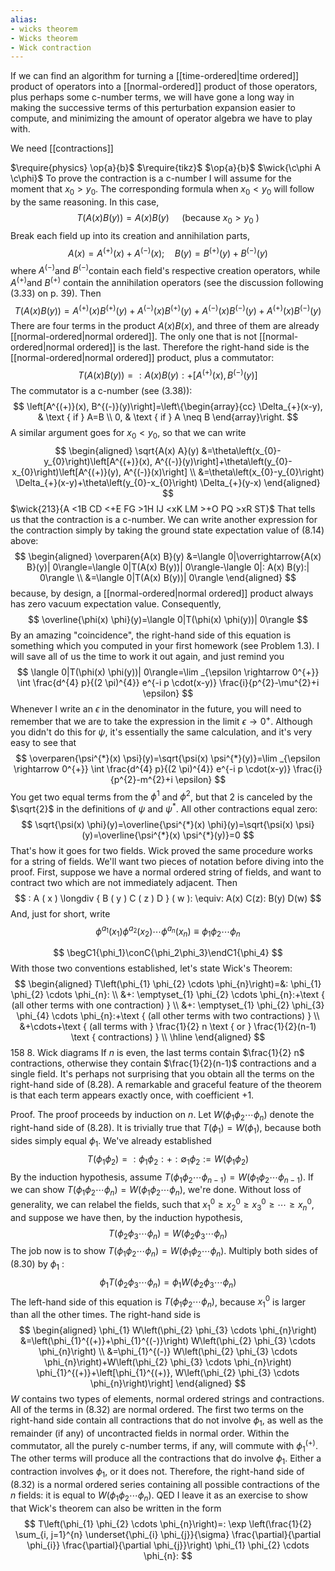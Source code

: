 ```yaml
---
alias:
- wicks theorem
- Wicks theorem
- Wick contraction
---
```

If we can find an algorithm for turning a [[time-ordered|time ordered]] product of operators into a [[normal-ordered]] product of those operators, plus perhaps some c-number terms, we will have gone a long way in making the successive terms of this perturbation expansion easier to compute, and minimizing the amount of operator algebra we have to play with.

We need  [[contractions]]


$\require{physics} \op{a}{b}$
$\require{tikz}$
$\op{a}{b}$
$\wick{\c\phi A \c\phi}$
To prove the contraction is a c-number I will assume for the moment that $x_{0}>y_{0}$. The corresponding formula when $x_{0}<y_{0}$ will follow by the same reasoning. In this case,
$$
T(A(x) B(y))=A(x) B(y) \quad \text { (because } x_{0}>y_{0} \text { ) }
$$
Break each field up into its creation and annihilation parts,
$$
A(x)=A^{(+)}(x)+A^{(-)}(x) ; \quad B(y)=B^{(+)}(y)+B^{(-)}(y)
$$
where $A^{(-)}$and $B^{(-)}$contain each field's respective creation operators, while $A^{(+)}$and $B^{(+)}$ contain the annihilation operators (see the discussion following (3.33) on p. 39). Then
$$
T(A(x) B(y))=A^{(+)}(x) B^{(+)}(y)+A^{(-)}(x) B^{(+)}(y)+A^{(-)}(x) B^{(-)}(y)+A^{(+)}(x) B^{(-)}(y)
$$
There are four terms in the product $A(x) B(x)$, and three of them are already [[normal-ordered|normal ordered]]. The only one that is not [[normal-ordered|normal ordered]] is the last. Therefore the right-hand side is the [[normal-ordered|normal ordered]] product, plus a commutator:
$$
T(A(x) B(y))=: A(x) B(y):+\left[A^{(+)}(x), B^{(-)}(y)\right]
$$
The commutator is a c-number (see (3.38)):
$$
\left[A^{(+)}(x), B^{(-)}(y)\right]=\left\{\begin{array}{cc}
\Delta_{+}(x-y), & \text { if } A=B \\
0, & \text { if } A \neq B
\end{array}\right.
$$
A similar argument goes for $x_{0}<y_{0}$, so that we can write
$$
\begin{aligned}
\sqrt{A(x) A}(y) &=\theta\left(x_{0}-y_{0}\right)\left[A^{(+)}(x), A^{(-)}(y)\right]+\theta\left(y_{0}-x_{0}\right)\left[A^{(+)}(y), A^{(-)}(x)\right] \\
&=\theta\left(x_{0}-y_{0}\right) \Delta_{+}(x-y)+\theta\left(y_{0}-x_{0}\right) \Delta_{+}(y-x)
\end{aligned}
$$
$\wick{213}{A <1B CD <+E FG >1H IJ <xK LM >+O PQ >xR ST}$
That tells us that the contraction is a c-number.
We can write another expression for the contraction simply by taking the ground state expectation value of (8.14) above:
$$
\begin{aligned}
\overparen{A(x) B}(y) &=\langle 0|\overrightarrow{A(x) B}(y)| 0\rangle=\langle 0|T(A(x) B(y))| 0\rangle-\langle 0|: A(x) B(y):| 0\rangle \\
&=\langle 0|T(A(x) B(y))| 0\rangle
\end{aligned}
$$
because, by design, a [[normal-ordered|normal ordered]] product always has zero vacuum expectation value. Consequently,
$$
\overline{\phi(x) \phi}(y)=\langle 0|T(\phi(x) \phi(y))| 0\rangle
$$
By an amazing "coincidence", the right-hand side of this equation is something which you computed in your first homework (see Problem 1.3). I will save all of us the time to work it out again, and just remind you
$$
\langle 0|T(\phi(x) \phi(y))| 0\rangle=\lim _{\epsilon \rightarrow 0^{+}} \int \frac{d^{4} p}{(2 \pi)^{4}} e^{-i p \cdot(x-y)} \frac{i}{p^{2}-\mu^{2}+i \epsilon}
$$
Whenever I write an $\epsilon$ in the denominator in the future, you will need to remember that we are to take the expression in the limit $\epsilon \rightarrow 0^{+}$. Although you didn't do this for $\psi$, it's essentially the same calculation, and it's very easy to see that
$$
\overparen{\psi^{*}(x) \psi}(y)=\sqrt{\psi(x) \psi^{*}(y)}=\lim _{\epsilon \rightarrow 0^{+}} \int \frac{d^{4} p}{(2 \pi)^{4}} e^{-i p \cdot(x-y)} \frac{i}{p^{2}-m^{2}+i \epsilon}
$$
You get two equal terms from the $\phi^{1}$ and $\phi^{2}$, but that 2 is canceled by the $\sqrt{2}$ in the definitions of $\psi$ and $\psi^{*}$. All other contractions equal zero:
$$
\sqrt{\psi(x) \phi}(y)=\overline{\psi^{*}(x) \phi}(y)=\sqrt{\psi(x) \psi}(y)=\overline{\psi^{*}(x) \psi^{*}(y)}=0
$$
That's how it goes for two fields. Wick proved the same procedure works for a string of fields. We'll want two pieces of notation before diving into the proof. First, suppose we have a normal ordered string of fields, and want to contract two which are not immediately adjacent. Then
$$
: A ( x ) \longdiv { B ( y ) C ( z ) D } ( w ): \equiv: A(x) C(z): B(y) D(w)
$$
And, just for short, write
$$
\phi^{a_{1}}\left(x_{1}\right) \phi^{a_{2}}\left(x_{2}\right) \cdots \phi^{a_{n}}\left(x_{n}\right) \equiv \phi_{1} \phi_{2} \cdots \phi_{n}
$$

$$
\begC1{\phi_1}\conC{\phi_2\phi_3}\endC1{\phi_4}
$$
With those two conventions established, let's state Wick's Theorem:
$$
\begin{aligned}
T\left(\phi_{1} \phi_{2} \cdots \phi_{n}\right)=&: \phi_{1} \phi_{2} \cdots \phi_{n}: \\
&+: \emptyset_{1} \phi_{2} \cdots \phi_{n}:+\text { (all other terms with one contraction) } \\
&+: \emptyset_{1} \phi_{2} \phi_{3} \phi_{4} \cdots \phi_{n}:+\text { (all other terms with two contractions) } \\
&+\cdots+\text { (all terms with } \frac{1}{2} n \text { or } \frac{1}{2}(n-1) \text { contractions) } \\
\hline
\end{aligned}
$$
158
8. Wick diagrams
If $n$ is even, the last terms contain $\frac{1}{2} n$ contractions, otherwise they contain $\frac{1}{2}(n-1)$ contractions and a single field. It's perhaps not surprising that you obtain all the terms on the right-hand side of (8.28). A remarkable and graceful feature of the theorem is that each term appears exactly once, with coefficient $+1$.

Proof. The proof proceeds by induction on $n$. Let $W\left(\phi_{1} \phi_{2} \cdots \phi_{n}\right)$ denote the right-hand side of (8.28). It is trivially true that $T\left(\phi_{1}\right)=W\left(\phi_{1}\right)$, because both sides simply equal $\phi_{1}$. We've already established
$$
T\left(\phi_{1} \phi_{2}\right)=: \phi_{1} \phi_{2}:+: \emptyset_{1} \phi_{2}:=W\left(\phi_{1} \phi_{2}\right)
$$
By the induction hypothesis, assume $T\left(\phi_{1} \phi_{2} \cdots \phi_{n-1}\right)=W\left(\phi_{1} \phi_{2} \cdots \phi_{n-1}\right)$. If we can show $T\left(\phi_{1} \phi_{2} \cdots \phi_{n}\right)=W\left(\phi_{1} \phi_{2} \cdots \phi_{n}\right)$, we're done. Without loss of generality, we can relabel the fields, such that $x_{1}^{0} \geq x_{2}^{0} \geq x_{3}^{0} \geq \cdots \geq x_{n}^{0}$, and suppose we have then, by the induction hypothesis,
$$
T\left(\phi_{2} \phi_{3} \cdots \phi_{n}\right)=W\left(\phi_{2} \phi_{3} \cdots \phi_{n}\right)
$$
The job now is to show $T\left(\phi_{1} \phi_{2} \cdots \phi_{n}\right)=W\left(\phi_{1} \phi_{2} \cdots \phi_{n}\right)$. Multiply both sides of $(8.30)$ by $\phi_{1}$ :
$$
\phi_{1} T\left(\phi_{2} \phi_{3} \cdots \phi_{n}\right)=\phi_{1} W\left(\phi_{2} \phi_{3} \cdots \phi_{n}\right)
$$
The left-hand side of this equation is $T\left(\phi_{1} \phi_{2} \cdots \phi_{n}\right)$, because $x_{1}^{0}$ is larger than all the other times. The right-hand side is
$$
\begin{aligned}
\phi_{1} W\left(\phi_{2} \phi_{3} \cdots \phi_{n}\right) &=\left(\phi_{1}^{(+)}+\phi_{1}^{(-)}\right) W\left(\phi_{2} \phi_{3} \cdots \phi_{n}\right) \\
&=\phi_{1}^{(-)} W\left(\phi_{2} \phi_{3} \cdots \phi_{n}\right)+W\left(\phi_{2} \phi_{3} \cdots \phi_{n}\right) \phi_{1}^{(+)}+\left[\phi_{1}^{(+)}, W\left(\phi_{2} \phi_{3} \cdots \phi_{n}\right)\right]
\end{aligned}
$$
$W$ contains two types of elements, normal ordered strings and contractions. All of the terms in (8.32) are normal ordered. The first two terms on the right-hand side contain all contractions that do not involve $\phi_{1}$, as well as the remainder (if any) of uncontracted fields in normal order. Within the commutator, all the purely c-number terms, if any, will commute with $\phi_{1}^{(+)}$. The other terms will produce all the contractions that do involve $\phi_{1}$. Either a contraction involves $\phi_{1}$, or it does not. Therefore, the right-hand side of (8.32) is a normal ordered series containing all possible contractions of the $n$ fields: it is equal to $W\left(\phi_{1} \phi_{2} \cdots \phi_{n}\right)$. QED
I leave it as an exercise to show that Wick's theorem can also be written in the form
$$
T\left(\phi_{1} \phi_{2} \cdots \phi_{n}\right)=: \exp \left(\frac{1}{2} \sum_{i, j=1}^{n} \underset{\phi_{i} \phi_{j}}{\sigma} \frac{\partial}{\partial \phi_{i}} \frac{\partial}{\partial \phi_{j}}\right) \phi_{1} \phi_{2} \cdots \phi_{n}:
$$